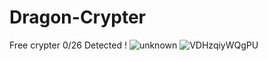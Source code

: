# Dragon-Crypter
Free crypter
0/26 Detected !
![unknown](https://user-images.githubusercontent.com/65523815/139975232-655b9d84-3cce-4ca9-96fe-c8c7b285b289.png)
![VDHzqiyWQgPU](https://user-images.githubusercontent.com/65523815/139975926-a9fa2ec4-9118-4f3e-9099-d5a6b90ae0ff.png)
